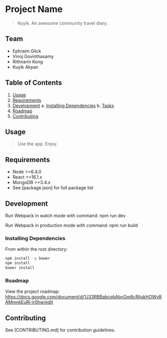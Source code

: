 # Project Name

> Kuyik. An awesome community travel diary.

## Team

  - Ephraim Glick
  - Vinoj Govinthasamy
  - Rithnarin Kong
  - Kuyik Akpan

## Table of Contents

1. [Usage](#Usage)
2. [Requirements](#requirements)
3. [Development](#development)
    a. [Installing Dependencies](#installing-dependencies)
    b. [Tasks](#tasks)
4. [Roadmap](#roadmap)
5. [Contributing](#contributing)

## Usage

> Use the app. Enjoy.

## Requirements

- Node >=6.4.0
- React >=16.1.x
- MongoDB >=3.4.x
- See [package.json] for full package list

## Development

Run Webpack in watch mode with command: npm run dev

Run Webpack in production mode with command: npm run build

### Installing Dependencies

From within the root directory:

```sh
npm install -g bower
npm install
bower install
```

### Roadmap

View the project roadmap:
  https://docs.google.com/document/d/1J33RBBabcqbAbvGm8cRljukHOWvRAMmnkEuRl-ir0hw/edit


## Contributing

See [CONTRIBUTING.md] for contribution guidelines.
